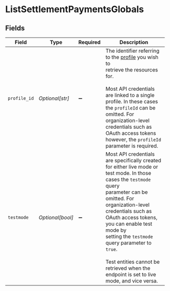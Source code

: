 # ListSettlementPaymentsGlobals


## Fields

| Field                                                                                                                                                                                                                                                                                                                                                                                  | Type                                                                                                                                                                                                                                                                                                                                                                                   | Required                                                                                                                                                                                                                                                                                                                                                                               | Description                                                                                                                                                                                                                                                                                                                                                                            |
| -------------------------------------------------------------------------------------------------------------------------------------------------------------------------------------------------------------------------------------------------------------------------------------------------------------------------------------------------------------------------------------- | -------------------------------------------------------------------------------------------------------------------------------------------------------------------------------------------------------------------------------------------------------------------------------------------------------------------------------------------------------------------------------------- | -------------------------------------------------------------------------------------------------------------------------------------------------------------------------------------------------------------------------------------------------------------------------------------------------------------------------------------------------------------------------------------- | -------------------------------------------------------------------------------------------------------------------------------------------------------------------------------------------------------------------------------------------------------------------------------------------------------------------------------------------------------------------------------------- |
| `profile_id`                                                                                                                                                                                                                                                                                                                                                                           | *Optional[str]*                                                                                                                                                                                                                                                                                                                                                                        | :heavy_minus_sign:                                                                                                                                                                                                                                                                                                                                                                     | The identifier referring to the [profile](get-profile) you wish to<br/>retrieve the resources for.<br/><br/>Most API credentials are linked to a single profile. In these cases the `profileId` can be omitted. For<br/>organization-level credentials such as OAuth access tokens however, the `profileId` parameter is required.                                                     |
| `testmode`                                                                                                                                                                                                                                                                                                                                                                             | *Optional[bool]*                                                                                                                                                                                                                                                                                                                                                                       | :heavy_minus_sign:                                                                                                                                                                                                                                                                                                                                                                     | Most API credentials are specifically created for either live mode or test mode. In those cases the `testmode` query<br/>parameter can be omitted. For organization-level credentials such as OAuth access tokens, you can enable test mode by<br/>setting the `testmode` query parameter to `true`.<br/><br/>Test entities cannot be retrieved when the endpoint is set to live mode, and vice versa. |